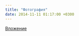 ```yaml
---
title: "Фотография"
date: 2014-11-11 01:17:00 +0300
---
```



[Вложение](https://vk.com/photo41076938_345402506)
